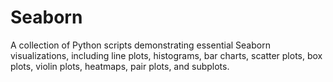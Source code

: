 # Seaborn
A collection of Python scripts demonstrating essential Seaborn visualizations, including line plots, histograms, bar charts, scatter plots, box plots, violin plots, heatmaps, pair plots, and subplots.
